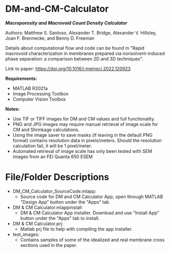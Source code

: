 # DM-and-CM-Calculator
***Macroporosity and Macrovoid Count Density Calculator***

Authors: Matthew S. Santoso, Alexander T. Bridge, Alexander V. Hillsley, Joan F. Brennecke, and Benny D. Freeman

Details about computational flow and code can be found in "Rapid macrovoid characterization in membranes prepared via nonsolvent-induced phase separation: a comparison between 2D and 3D techniques".

Link to paper: https://doi.org/10.1016/j.memsci.2022.120923

**Requirements:**
- MATLAB R2021a
- Image Processing Toolbox
- Computer Vision Toolbox

**Notes:**
- Use TIF or TIFF images for DM and CM values and full functionality.
- PNG and JPG images may require manual retrieval of image scale for CM and Shrinkage calculations.
- Using the image saver to save masks (if leaving in the default PNG format) contains resolution data in pixels/meters. Should the resolution calculation fail, it will be 1 pixel/meter.
- Automated retrieval of image scale has only been tested with SEM images from an FEI Quanta 650 ESEM

# File/Folder Descriptions
- DM_CM_Calculator_SourceCode.mlapp:
  - Source code for DM and CM Calculator App, open through MATLAB "Design App" button under the "Apps" tab
- DM & CM Calculator.mlappinstall:
  - DM & CM Calculator App installer. Download and use "Install App" button under the "Apps" tab to install.
- DM & CM Calculator.prj:
  - Matlab prj file to help with compiling the app installer.
- test_images:
  - Contains samples of some of the idealized and real membrane cross sections used in the paper.
